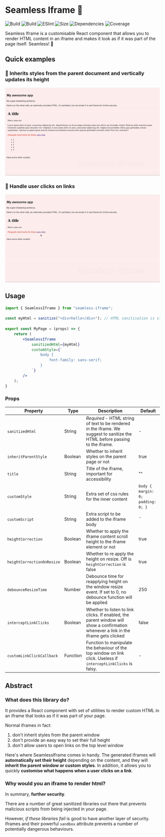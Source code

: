 # Seamless Iframe 🔮

![Build](https://img.shields.io/badge/Built%20with-React-blue) 
![Build](https://github.com/raffaele-abramini/seamless-iframe/actions/workflows/build.yml/badge.svg?branch=main)
![ESlint](https://github.com/raffaele-abramini/seamless-iframe/actions/workflows/eslint.yml/badge.svg?branch=main)
![Size](https://img.shields.io/bundlephobia/minzip/seamless-iframe)
![Dependencies](https://status.david-dm.org/gh/raffaele-abramini/seamless-iframe.svg)
![Coverage](https://img.shields.io/badge/coverage-100%25-success)

Seamless Iframe is a customisable React component that allows you to render HTML content in an iframe and makes it look as if it was part of the page itself. Seamless! 👻 


## Quick examples

### 🎨 Inherits styles from the parent document and vertically updates its height
![Demo for style and resize](https://github.com/raffaele-abramini/seamless-iframe/blob/main/public/assets/iframe-size.gif)

### 🔗 Handle user clicks on links
![Demo for handling link clicks](https://github.com/raffaele-abramini/seamless-iframe/blob/main/public/assets/iframe-link.gif)
## Usage

````jsx
import { SeamlessIframe } from "seamless-iframe";

const myHtml = sanitize("<div>hello</div>"); // HTML sanitisation is still recommended.

export const MyPage = (props) => {
    return ( 
        <SeamlessIframe
            sanitizedHtml={myHtml}
            customStyle={`
                body {
                    font-family: sans-serif;
                }
            `}
        />
    );
}
````

### Props

| Property | Type | Description  | Default |
| --- | --- | --- | --- |
| `sanitizedHtml` | String | *Required* - HTML string of text to be rendered in the iframe. We suggest to sanitize the HTML before passing to the iframe. | - |
| `inheritParentStyle`| Boolean | Whether to inherit styles on the parent page or not | true
| `title`| String | Title of the iframe, important for accessibility | ""
| `customStyle` | String | Extra set of css rules for the inner content | `body { margin: 0; padding: 0; }` |
| `customScript` | String | Extra script to be added to the iframe body | `` |
| `heightCorrection` | Boolean | Whether to apply the iframe content scroll height to the iframe element or not | true |  
| `heightCorrectionOnResize` | Boolean | Whether to re apply the height on resize. Off is `heightCorrection` is false | true | 
| `debounceResizeTime` | Number | Debounce time for reapplying height on the window resize event. If set to 0, no debounce function will be applied | 250 |
| `interceptLinkClicks` | Boolean | Whether to listen to link clicks. If enabled, the parent window will show a confirmation whenever a link in the iframe gets clicked | false |
| `customLinkClickCallback` | Function | Function to manipulate the behaviour of the top window on link click. Useless if `interceptLinkClicks` is falsy. | - |


## Abstract

### What does this library do?

It provides a React component with set of utilities to render custom HTML in an iframe that looks as if it was part of your page.

Normal iframes in fact:
1. don't inherit styles from the parent window
1. don't provide an easy way to set their full height
1. don't allow users to open links on the top level window

Here's where SeamlessIframe comes in handy.
The generated iframes will **automatically set their height** depending on the content,
and they will **inherit the parent window or custom styles**.
In addition, it allows you to quickly **customise what happens when a user clicks on a link**.

### Why would you an iframe to render html?

In summary, **further security**.

There are a number of great sanitized libraries out there that prevents
malicious scripts from being injected in your page.

However, *if these libraries fail* is good to have another layer of security. Iframes
and their powerful `sandbox` attribute prevents a number of potentially dangerous behaviours.
